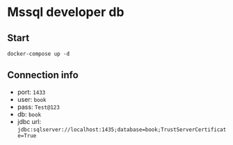 # Mssql developer db

## Start

```shell
docker-compose up -d
```

## Connection info

- port: `1433`
- user: `book`
- pass: `Test@123`
- db: `book`
- jdbc url: `jdbc:sqlserver://localhost:1435;database=book;TrustServerCertificate=True`